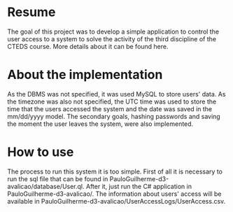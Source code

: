 # Resume
The goal of this project was to develop a simple application to control the user access to a system to solve the activity of the third discipline of the CTEDS course. More details about it can be found here.

# About the implementation
As the DBMS was not specified, it was used MySQL to store users' data. As the timezone was also not specified, the UTC time was used to store the time that the users accessed the system and the date was saved in the mm/dd/yyyy model. The secondary goals, hashing passwords and saving the moment the user leaves the system, were also implemented.

# How to use
The process to run this system it is too simple. First of all it is necessary to run the sql file that can be found in PauloGuilherme-d3-avalicao/database/User.ql. After it, just run the C# application in PauloGuilherme-d3-avalicao/. The information about users' access will be available in PauloGuilherme-d3-avalicao/UserAccessLogs/UserAccess.csv.